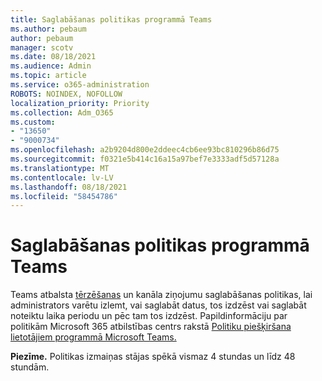 ```yaml
---
title: Saglabāšanas politikas programmā Teams
ms.author: pebaum
author: pebaum
manager: scotv
ms.date: 08/18/2021
ms.audience: Admin
ms.topic: article
ms.service: o365-administration
ROBOTS: NOINDEX, NOFOLLOW
localization_priority: Priority
ms.collection: Adm_O365
ms.custom:
- "13650"
- "9000734"
ms.openlocfilehash: a2b9204d800e2ddeec4cb6ee93bc810296b86d75
ms.sourcegitcommit: f0321e5b414c16a15a97bef7e3333adf5d57128a
ms.translationtype: MT
ms.contentlocale: lv-LV
ms.lasthandoff: 08/18/2021
ms.locfileid: "58454786"
---
```

# <a name="retention-policies-in-teams"></a>Saglabāšanas politikas programmā Teams

Teams atbalsta [tērzēšanas](https://docs.microsoft.com/microsoftteams/retention-policies) un kanāla ziņojumu saglabāšanas politikas, lai administrators varētu izlemt, vai saglabāt datus, tos izdzēst vai saglabāt noteiktu laika periodu un pēc tam tos izdzēst. Papildinformāciju par politikām Microsoft 365 atbilstības centrs rakstā [Politiku piešķiršana lietotājiem programmā Microsoft Teams.](https://docs.microsoft.com/microsoftteams/assign-policies)

**Piezīme.** Politikas izmaiņas stājas spēkā vismaz 4 stundas un līdz 48 stundām.